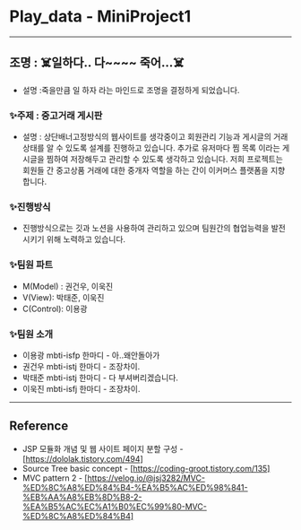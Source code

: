 # Play_data - MiniProject1
<hr>

## 조명 : ☠️일하다.. 다~~~~ 죽어...☠️

- 설명 :죽을만큼 일 하자 라는 마인드로 조명을 결정하게 되었습니다.

### ✨주제 : 중고거래 게시판

- 설명 : 상단배너고정방식의 웹사이트를 생각중이고 회원관리 기능과 게시글의 거래 상태를 알 수 있도록 설계를 진행하고 있습니다. 추가로 유저마다 찜 목록 이라는 게시글을 찜하여 저장해두고 관리할 수 있도록 생각하고 있습니다. 저희 프로젝트는 회원들 간 중고상품 거래에 대한 중개자 역할을 하는 간이 이커머스 플랫폼을 지향합니다.

### ✨진행방식

- 진행방식으로는 깃과 노션을 사용하여 관리하고 있으며 팀원간의 협업능력을 발전시키기 위해 노력하고 있습니다.

### ✨팀원 파트

- M(Model) : 권건우, 이욱진
- V(View): 박태준, 이욱진
- C(Control): 이용광

### ✨팀원 소개

- 이용광 mbti-isfp 한마디 - 아..왜안돌아가
- 권건우 mbti-istj 한마디 - 조장차이.
- 박태준 mbti-istj 한마디 - 다 부셔버리겠습니다.
- 이욱진 mbti-isfj 한마디 - 조장차이.
<hr>

## Reference

- JSP 모듈화 개념 및 웹 사이트 페이지 분할 구성 - [https://dololak.tistory.com/494]<br>
- Source Tree basic concept - [https://coding-groot.tistory.com/135]<br>
- MVC pattern 2 - [https://velog.io/@jsj3282/MVC-%ED%8C%A8%ED%84%B4-%EA%B5%AC%ED%98%841-%EB%AA%A8%EB%8D%B8-2-%EA%B5%AC%EC%A1%B0%EC%99%80-MVC-%ED%8C%A8%ED%84%B4]
